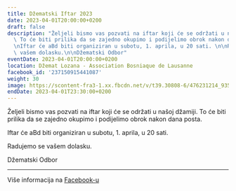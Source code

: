 ```yaml
---
title: Džematski Iftar 2023
date: 2023-04-01T20:00:00+0200
draft: false
description: "Željeli bismo vas pozvati na iftar koji će se održati u našoj džamiji.\
  \ To će biti prilika da se zajedno okupimo i podijelimo obrok nakon dana posta.\n\
  \nIftar će aBd biti organiziran u subotu, 1. aprila, u 20 sati. \n\nRadujemo se\
  \ vašem dolasku.\n\nDžematski Odbor"
eventDate: 2023-04-01T20:00:00+0200
location: Džemat Lozana - Association Bosniaque de Lausanne
facebook_id: '237150915441087'
weight: 30
image: https://scontent-fra3-1.xx.fbcdn.net/v/t39.30808-6/476231214_935500385377228_3500090740640109385_n.jpg?_nc_cat=101&ccb=1-7&_nc_sid=9e60e4&_nc_ohc=3K73HrzaVRYQ7kNvwGU5p7g&_nc_oc=Adlwv7ywhwY8hpomj8O-0oop7gKxu5JaCkUY1BnqGYlDzRQUcm3mM4zJOjeUA6K7dtk&_nc_zt=23&_nc_ht=scontent-fra3-1.xx&edm=ABTKTjYEAAAA&_nc_gid=vmtT_NMK9BCtzZtpVyBUbw&_nc_tpa=Q5bMBQEczuSlzUyHEfLc6EYwziDDr7OseV5a6vT92Wyr4IO0zU6h81XcDXTaPhYM82SarnjugcV1JlKm2g&oh=00_AfdYSxTZG-wWhjNI_1VF4wV40QJBmXXtv5R8IqiDyp9udA&oe=6907605A
endDate: 2023-04-01T23:30:00+0200
---
```


Željeli bismo vas pozvati na iftar koji će se održati u našoj džamiji. To će biti prilika da se zajedno okupimo i podijelimo obrok nakon dana posta.

Iftar će aBd biti organiziran u subotu, 1. aprila, u 20 sati. 

Radujemo se vašem dolasku.

Džematski Odbor

---

Više informacija na [Facebook-u](https://facebook.com/events/237150915441087)